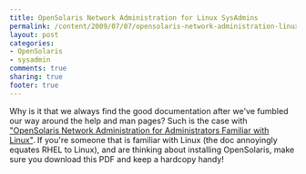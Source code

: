 ```yaml
---
title: OpenSolaris Network Administration for Linux SysAdmins
permalink: /content/2009/07/07/opensolaris-network-administration-linux-sysadmins
layout: post
categories:
- OpenSolaris
- sysadmin
comments: true
sharing: true
footer: true
---
```

Why is it that we always find the good documentation after we've fumbled our
way around the help and man pages? Such is the case with ["OpenSolaris Network
Administration for Administrators Familiar with
Linux"](http://www.opensolaris.com/use/network_administration.pdf). If you're
someone that is familiar with Linux (the doc annoyingly equates RHEL to
Linux), and are thinking about installing OpenSolaris, make sure you download
this PDF and keep a hardcopy handy!

